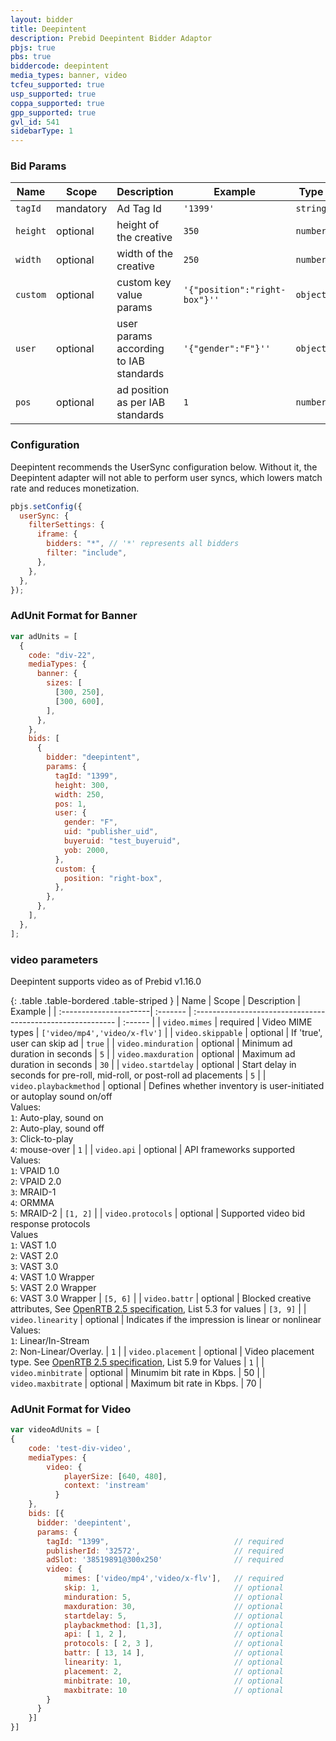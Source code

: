 ```yaml
---
layout: bidder
title: Deepintent
description: Prebid Deepintent Bidder Adaptor
pbjs: true
pbs: true
biddercode: deepintent
media_types: banner, video
tcfeu_supported: true
usp_supported: true
coppa_supported: true
gpp_supported: true
gvl_id: 541
sidebarType: 1
---
```


### Bid Params

| Name     | Scope     | Description                            | Example                       | Type     |
| -------- | --------- | -------------------------------------- | ----------------------------- | -------- |
| `tagId`  | mandatory | Ad Tag Id                              | `'1399'`                      | `string` |
| `height` | optional  | height of the creative                 | `350`                         | `number` |
| `width`  | optional  | width of the creative                  | `250`                         | `number` |
| `custom` | optional  | custom key value params                | `'{"position":"right-box"}''` | `object` |
| `user`   | optional  | user params according to IAB standards | `'{"gender":"F"}''`           | `object` |
| `pos`    | optional  | ad position as per IAB standards       | `1`                           | `number` |

### Configuration

Deepintent recommends the UserSync configuration below. Without it, the Deepintent adapter will not able to perform user syncs, which lowers match rate and reduces monetization.

```javascript
pbjs.setConfig({
  userSync: {
    filterSettings: {
      iframe: {
        bidders: "*", // '*' represents all bidders
        filter: "include",
      },
    },
  },
});
```

### AdUnit Format for Banner

```javascript
var adUnits = [
  {
    code: "div-22",
    mediaTypes: {
      banner: {
        sizes: [
          [300, 250],
          [300, 600],
        ],
      },
    },
    bids: [
      {
        bidder: "deepintent",
        params: {
          tagId: "1399",
          height: 300,
          width: 250,
          pos: 1,
          user: {
            gender: "F",
            uid: "publisher_uid",
            buyeruid: "test_buyeruid",
            yob: 2000,
          },
          custom: {
            position: "right-box",
          },
        },
      },
    ],
  },
];
```

### video parameters

Deepintent supports video as of Prebid v1.16.0

{: .table .table-bordered .table-striped }
| Name | Scope | Description | Example |
| :----------------------| :------- | :---------------------------------------------------------- | :------ |
| `video.mimes` | required | Video MIME types | `['video/mp4','video/x-flv']` |
| `video.skippable` | optional | If 'true', user can skip ad | `true` |
| `video.minduration` | optional | Minimum ad duration in seconds | `5` |
| `video.maxduration` | optional | Maximum ad duration in seconds | `30` |
| `video.startdelay` | optional | Start delay in seconds for pre-roll, mid-roll, or post-roll ad placements | `5` |
| `video.playbackmethod` | optional | Defines whether inventory is user-initiated or autoplay sound on/off<br/>Values:<br/>`1`: Auto-play, sound on<br/>`2`: Auto-play, sound off<br/>`3`: Click-to-play<br/>`4`: mouse-over | `1` |
| `video.api` | optional | API frameworks supported<br/>Values:<br/>`1`: VPAID 1.0<br/>`2`: VPAID 2.0<br/>`3`: MRAID-1<br/>`4`: ORMMA<br/>`5`: MRAID-2 | `[1, 2]` |
| `video.protocols` | optional | Supported video bid response protocols<br/>Values<br/>`1`: VAST 1.0<br/>`2`: VAST 2.0<br/>`3`: VAST 3.0<br/> `4`: VAST 1.0 Wrapper<br/>`5`: VAST 2.0 Wrapper<br/>`6`: VAST 3.0 Wrapper | `[5, 6]` |
| `video.battr` | optional | Blocked creative attributes, See [OpenRTB 2.5 specification](https://www.iab.com/wp-content/uploads/2016/03/OpenRTB-API-Specification-Version-2-5-FINAL.pdf), List 5.3 for values | `[3, 9]` |
| `video.linearity` | optional | Indicates if the impression is linear or nonlinear<br/>Values:<br/>`1`: Linear/In-Stream<br/>`2`: Non-Linear/Overlay. | `1` |
| `video.placement` | optional | Video placement type. See [OpenRTB 2.5 specification](https://www.iab.com/wp-content/uploads/2016/03/OpenRTB-API-Specification-Version-2-5-FINAL.pdf), List 5.9 for Values | `1` |
| `video.minbitrate` | optional | Minumim bit rate in Kbps. | 50 |
| `video.maxbitrate` | optional | Maximum bit rate in Kbps. | 70 |

### AdUnit Format for Video

```javascript
var videoAdUnits = [
{
    code: 'test-div-video',
    mediaTypes: {
        video: {
            playerSize: [640, 480],
            context: 'instream'
          }
    },
    bids: [{
      bidder: 'deepintent',
      params: {
        tagId: "1399",                            // required
        publisherId: '32572',                     // required
        adSlot: '38519891@300x250'                // required
        video: {
            mimes: ['video/mp4','video/x-flv'],   // required
            skip: 1,                              // optional
            minduration: 5,                       // optional
            maxduration: 30,                      // optional
            startdelay: 5,                        // optional
            playbackmethod: [1,3],                // optional
            api: [ 1, 2 ],                        // optional
            protocols: [ 2, 3 ],                  // optional
            battr: [ 13, 14 ],                    // optional
            linearity: 1,                         // optional
            placement: 2,                         // optional
            minbitrate: 10,                       // optional
            maxbitrate: 10                        // optional
        }
      }
    }]
}]
```
